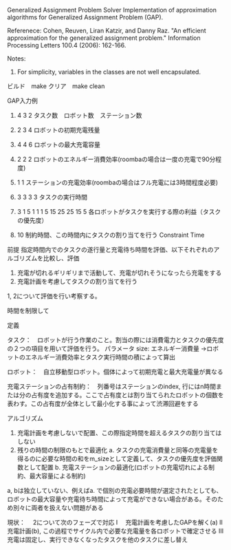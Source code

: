 Generalized Assignment Problem Solver
Implementation of approximation algorithms for Generalized Assignment Problem (GAP).

Referenece: Cohen, Reuven, Liran Katzir, and Danny Raz. "An efficient approximation for the generalized assignment problem." Information Processing Letters 100.4 (2006): 162-166.

Notes:
1. For simplicity, variables in the classes are not well encapsulated.

ビルド　make 
クリア　make clean

GAP入力例
1. 4 3 2
タスク数　ロボット数　ステーション数

2. 2 3 4
ロボットの初期充電残量

3. 4 4 6
ロボットの最大充電容量

4. 2 2 2
ロボットのエネルギー消費効率(roombaの場合は一度の充電で90分程度)

5. 1 1
ステーションの充電効率(roombaの場合はフル充電には3時間程度必要)

6.  3 3 3 3
タスクの実行時間

7.  3 1 5
    1 1 1
    5 15 25
    25 15 5
各ロボットがタスクを実行する際の利益（タスクの優先度）

8. 10
制約時間、この時間内にタスクの割り当てを行う
Constraint Time


前提
指定時間内でのタスクの遂行量と充電待ち時間を評価、以下それぞれのアルゴリズムを比較し、評価
1. 充電が切れるギリギリまで活動して、充電が切れそうになったら充電をする
2. 充電計画を考慮してタスクの割り当てを行う

1, 2について評価を行い考察する。

時間を制限して

定義

タスク：　ロボットが行う作業のこと。割当の際には消費電力とタスクの優先度の２つの項目を用いて評価を行う。
            パラメータ
            size: エネルギー消費量
            →ロボットのエネルギー消費効率とタスク実行時間の積によって算出

ロボット：　自立移動型ロボット。個体によって初期充電と最大充電量が異なる

充電ステーションの占有制約：　列番号はステーションのindex, 行にはn時間または分の占有度を追加する。ここで占有度とは割り当てられたロボットの個数を表わす。この占有度が全体として最小化する事によって渋滞回避をする


アルゴリズム
1. 充電計画を考慮しないで配置、この際指定時間を超えるタスクの割り当てはしない
2. 残りの時間の制限のもとで最適化
    a. タスクの充電消費量と同等の充電量を得るのに必要な時間の和をm_sizeとして定義して、タスクの優先度を評価関数として配置
    b. 充電ステーションの最適化(ロボットの充電切れによる制約、最大容量による制約)

a, bは独立していない、例えばa. で個別の充電必要時間が選定されたとしても、ロボットの最大容量や充電待ち時間によって充電ができない場合がある。そのため別々に両者を扱えない問題がある

現状：
　2について次のフェーズで対応
    Ⅰ 　充電計画を考慮したGAPを解く(a)
    Ⅱ  充電計画(b), この過程でサイクル内で必要な充電量を各ロボットで確定させる
    Ⅲ　充電は固定し、実行できなくなったタスクを他のタスクに差し替え